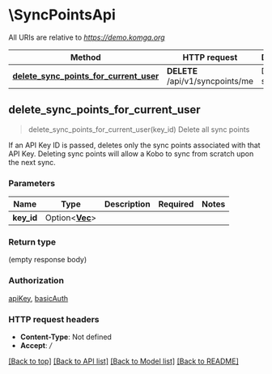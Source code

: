 # \SyncPointsApi

All URIs are relative to *https://demo.komga.org*

Method | HTTP request | Description
------------- | ------------- | -------------
[**delete_sync_points_for_current_user**](SyncPointsApi.md#delete_sync_points_for_current_user) | **DELETE** /api/v1/syncpoints/me | Delete all sync points



## delete_sync_points_for_current_user

> delete_sync_points_for_current_user(key_id)
Delete all sync points

If an API Key ID is passed, deletes only the sync points associated with that API Key. Deleting sync points will allow a Kobo to sync from scratch upon the next sync.

### Parameters


Name | Type | Description  | Required | Notes
------------- | ------------- | ------------- | ------------- | -------------
**key_id** | Option<[**Vec<String>**](String.md)> |  |  |

### Return type

 (empty response body)

### Authorization

[apiKey](../README.md#apiKey), [basicAuth](../README.md#basicAuth)

### HTTP request headers

- **Content-Type**: Not defined
- **Accept**: */*

[[Back to top]](#) [[Back to API list]](../README.md#documentation-for-api-endpoints) [[Back to Model list]](../README.md#documentation-for-models) [[Back to README]](../README.md)

